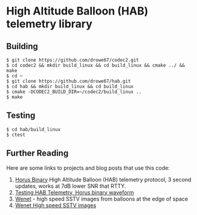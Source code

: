 # High Altitude Balloon (HAB) telemetry library

## Building

```
$ git clone https://github.com/drowe67/codec2.git
$ cd codec2 && mkdir build_linux && cd build_linux && cmake ../ && make
$ cd ~
$ git clone https://github.com/drowe67/hab.git
$ cd hab && mkdir build_linux && cd build_linux
$ cmake -DCODEC2_BUILD_DIR=~/codec2/build_linux ..
$ make
```

## Testing

```
$ cd hab/build_linux
$ ctest
```

## Further Reading

   Here are some links to projects and blog posts that use this code:

   1. [Horus Binary](https://github.com/projecthorus/horusbinary) High Altitude Balloon (HAB) telemetry protocol, 3 second updates, works at 7dB lower SNR that RTTY.
   1. [Testing HAB Telemetry, Horus binary waveform](http://www.rowetel.com/?p=5906)
   1. [Wenet](https://github.com/projecthorus/wenet) - high speed SSTV images from balloons at the edge of space
   1. [Wenet High speed SSTV images](http://www.rowetel.com/?p=5344)
